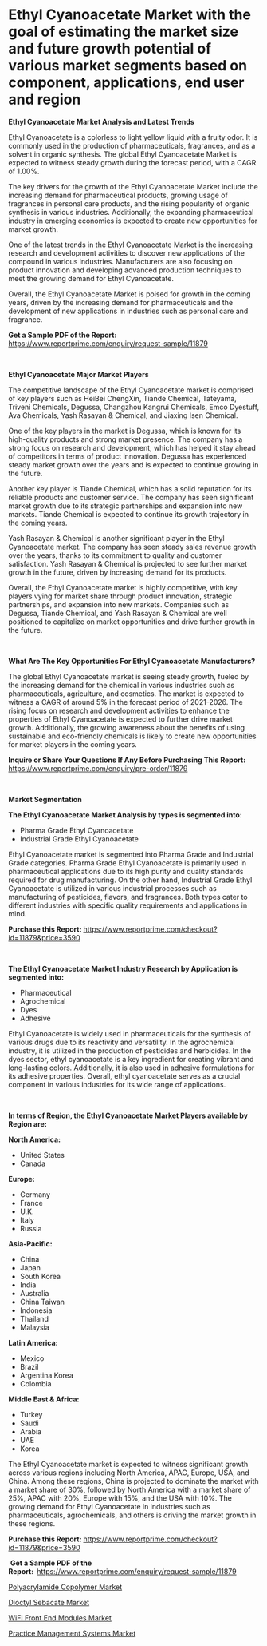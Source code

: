 <p><h1>Ethyl Cyanoacetate Market with the goal of estimating the market size and future growth potential of various market segments based on component, applications, end user and region</h1></p><p><strong>Ethyl Cyanoacetate Market Analysis and Latest Trends</strong></p>
<p><p>Ethyl Cyanoacetate is a colorless to light yellow liquid with a fruity odor. It is commonly used in the production of pharmaceuticals, fragrances, and as a solvent in organic synthesis. The global Ethyl Cyanoacetate Market is expected to witness steady growth during the forecast period, with a CAGR of 1.00%.</p><p>The key drivers for the growth of the Ethyl Cyanoacetate Market include the increasing demand for pharmaceutical products, growing usage of fragrances in personal care products, and the rising popularity of organic synthesis in various industries. Additionally, the expanding pharmaceutical industry in emerging economies is expected to create new opportunities for market growth.</p><p>One of the latest trends in the Ethyl Cyanoacetate Market is the increasing research and development activities to discover new applications of the compound in various industries. Manufacturers are also focusing on product innovation and developing advanced production techniques to meet the growing demand for Ethyl Cyanoacetate.</p><p>Overall, the Ethyl Cyanoacetate Market is poised for growth in the coming years, driven by the increasing demand for pharmaceuticals and the development of new applications in industries such as personal care and fragrance.</p></p>
<p><strong>Get a Sample PDF of the Report:&nbsp;</strong> <a href="https://www.reportprime.com/enquiry/request-sample/11879">https://www.reportprime.com/enquiry/request-sample/11879</a></p>
<p>&nbsp;</p>
<p><strong>Ethyl Cyanoacetate Major Market Players</strong></p>
<p><p>The competitive landscape of the Ethyl Cyanoacetate market is comprised of key players such as HeiBei ChengXin, Tiande Chemical, Tateyama, Triveni Chemicals, Degussa, Changzhou Kangrui Chemicals, Emco Dyestuff, Ava Chemicals, Yash Rasayan & Chemical, and Jiaxing Isen Chemical.</p><p>One of the key players in the market is Degussa, which is known for its high-quality products and strong market presence. The company has a strong focus on research and development, which has helped it stay ahead of competitors in terms of product innovation. Degussa has experienced steady market growth over the years and is expected to continue growing in the future.</p><p>Another key player is Tiande Chemical, which has a solid reputation for its reliable products and customer service. The company has seen significant market growth due to its strategic partnerships and expansion into new markets. Tiande Chemical is expected to continue its growth trajectory in the coming years.</p><p>Yash Rasayan & Chemical is another significant player in the Ethyl Cyanoacetate market. The company has seen steady sales revenue growth over the years, thanks to its commitment to quality and customer satisfaction. Yash Rasayan & Chemical is projected to see further market growth in the future, driven by increasing demand for its products.</p><p>Overall, the Ethyl Cyanoacetate market is highly competitive, with key players vying for market share through product innovation, strategic partnerships, and expansion into new markets. Companies such as Degussa, Tiande Chemical, and Yash Rasayan & Chemical are well positioned to capitalize on market opportunities and drive further growth in the future.</p></p>
<p>&nbsp;</p>
<p><strong>What Are The Key Opportunities For Ethyl Cyanoacetate Manufacturers?</strong></p>
<p><p>The global Ethyl Cyanoacetate market is seeing steady growth, fueled by the increasing demand for the chemical in various industries such as pharmaceuticals, agriculture, and cosmetics. The market is expected to witness a CAGR of around 5% in the forecast period of 2021-2026. The rising focus on research and development activities to enhance the properties of Ethyl Cyanoacetate is expected to further drive market growth. Additionally, the growing awareness about the benefits of using sustainable and eco-friendly chemicals is likely to create new opportunities for market players in the coming years.</p></p>
<p><strong>Inquire or Share Your Questions If Any Before Purchasing This Report:</strong> <a href="https://www.reportprime.com/enquiry/pre-order/11879">https://www.reportprime.com/enquiry/pre-order/11879</a></p>
<p>&nbsp;</p>
<p><strong>Market Segmentation</strong></p>
<p><strong>The Ethyl Cyanoacetate Market Analysis by types is segmented into:</strong></p>
<p><ul><li>Pharma Grade Ethyl Cyanoacetate</li><li>Industrial Grade Ethyl Cyanoacetate</li></ul></p>
<p><p>Ethyl Cyanoacetate market is segmented into Pharma Grade and Industrial Grade categories. Pharma Grade Ethyl Cyanoacetate is primarily used in pharmaceutical applications due to its high purity and quality standards required for drug manufacturing. On the other hand, Industrial Grade Ethyl Cyanoacetate is utilized in various industrial processes such as manufacturing of pesticides, flavors, and fragrances. Both types cater to different industries with specific quality requirements and applications in mind.</p></p>
<p><strong>Purchase this Report:&nbsp;</strong><a href="https://www.reportprime.com/checkout?id=11879&price=3590">https://www.reportprime.com/checkout?id=11879&price=3590</a></p>
<p>&nbsp;</p>
<p><strong>The Ethyl Cyanoacetate Market Industry Research by Application is segmented into:</strong></p>
<p><ul><li>Pharmaceutical</li><li>Agrochemical</li><li>Dyes</li><li>Adhesive</li></ul></p>
<p><p>Ethyl Cyanoacetate is widely used in pharmaceuticals for the synthesis of various drugs due to its reactivity and versatility. In the agrochemical industry, it is utilized in the production of pesticides and herbicides. In the dyes sector, ethyl cyanoacetate is a key ingredient for creating vibrant and long-lasting colors. Additionally, it is also used in adhesive formulations for its adhesive properties. Overall, ethyl cyanoacetate serves as a crucial component in various industries for its wide range of applications.</p></p>
<p>&nbsp;</p>
<p><strong>In terms of Region, the Ethyl Cyanoacetate Market Players available by Region are:</strong></p>
<p>
    <p> <strong> North America: </strong>
        <ul>
            <li>United States</li>
            <li>Canada</li>
        </ul>
        </p> 
    <p> <strong> Europe: </strong>
        <ul>
            <li>Germany</li>
            <li>France</li>
            <li>U.K.</li>
            <li>Italy</li>
            <li>Russia</li>
        </ul>
        </p> 
    <p> <strong> Asia-Pacific: </strong>
        <ul>
            <li>China</li>
            <li>Japan</li>
            <li>South Korea</li>
            <li>India</li>
            <li>Australia</li>
            <li>China Taiwan</li>
            <li>Indonesia</li>
            <li>Thailand</li>
            <li>Malaysia</li>
        </ul>
        </p> 
    <p> <strong> Latin America: </strong>
        <ul>
            <li>Mexico</li>
            <li>Brazil</li>
            <li>Argentina Korea</li>
            <li>Colombia</li>
        </ul>
        </p> 
    <p> <strong> Middle East & Africa: </strong>
        <ul>
            <li>Turkey</li>
            <li>Saudi</li>
            <li>Arabia</li>
            <li>UAE</li>
            <li>Korea</li>
        </ul>
    </p>
    </p>
<p><p>The Ethyl Cyanoacetate market is expected to witness significant growth across various regions including North America, APAC, Europe, USA, and China. Among these regions, China is projected to dominate the market with a market share of 30%, followed by North America with a market share of 25%, APAC with 20%, Europe with 15%, and the USA with 10%. The growing demand for Ethyl Cyanoacetate in industries such as pharmaceuticals, agrochemicals, and others is driving the market growth in these regions.</p></p>
<p><strong>Purchase this Report: </strong><a href="https://www.reportprime.com/checkout?id=11879&price=3590">https://www.reportprime.com/checkout?id=11879&price=3590</a></p>
<p>&nbsp;<strong>Get a Sample PDF of the Report:&nbsp;&nbsp;</strong><a href="https://www.reportprime.com/enquiry/request-sample/11879">https://www.reportprime.com/enquiry/request-sample/11879</a></p>
<p><strong></strong></p>
<p><p><a href="https://github.com/zjyglelu/Market-Research-Report-List-1/blob/main/polyacrylamide-copolymer-market.md">Polyacrylamide Copolymer Market</a></p><p><a href="https://github.com/mbisetmhermsr/Market-Research-Report-List-1/blob/main/dioctyl-sebacate-market.md">Dioctyl Sebacate Market</a></p><p><a href="https://issuu.com/reportprime-2/docs/wifi-front-end-modules-market-size-2030.pptx">WiFi Front End Modules Market</a></p><p><a href="https://issuu.com/reportprime-2/docs/practice-management-systems-market-size-2030.pptx">Practice Management Systems Market</a></p></p>